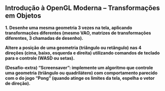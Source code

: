 ## Introdução à OpenGL Moderna – Transformações em Objetos

<b>1. Desenhe uma mesma geometria 3 vezes na tela, aplicando transformações diferentes (mesmo VAO, matrizes de transformações diferentes, 3 chamadas de desenho).</b>

<b>Altere a posição de uma geometria (triângulo ou retângulo) nas 4 direções (cima, baixo, esquerda e direita) utilizando comandos de teclado para o controle (WASD ou setas).</b>

<b>(Desafio-extra) “Screensaver”: implemente um algoritmo que controle uma geometria (triângulo ou quadrilátero) com comportamento parecido com o do jogo “Pong” (quando atinge os limites da tela, espelha o vetor de direção).</b>
